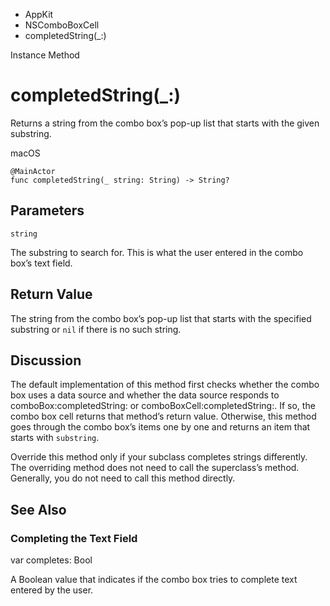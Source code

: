

- AppKit
- NSComboBoxCell
-  completedString(\_:) 

Instance Method

# completedString(\_:)

Returns a string from the combo box’s pop-up list that starts with the given substring.

macOS

``` source
@MainActor
func completedString(_ string: String) -> String?
```

## Parameters 

`string`  

The substring to search for. This is what the user entered in the combo box’s text field.

## Return Value

The string from the combo box’s pop-up list that starts with the specified substring or `nil` if there is no such string.

## Discussion

The default implementation of this method first checks whether the combo box uses a data source and whether the data source responds to comboBox:completedString: or comboBoxCell:completedString:. If so, the combo box cell returns that method’s return value. Otherwise, this method goes through the combo box’s items one by one and returns an item that starts with `substring`.

Override this method only if your subclass completes strings differently. The overriding method does not need to call the superclass’s method. Generally, you do not need to call this method directly.

## See Also

### Completing the Text Field

var completes: Bool

A Boolean value that indicates if the combo box tries to complete text entered by the user.


